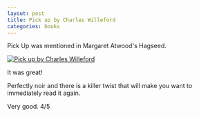 ```yaml
---
layout: post
title: Pick up by Charles Willeford
categories: books
---
```


Pick Up was mentioned in Margaret Atwood's Hagseed.

[![Pick up by Charles Willeford](https://images.gr-assets.com/books/1408938532l/217.jpg)](https://www.goodreads.com/review/show/2478468882?)

It was great!

Perfectly noir and there is a killer twist that will make you
want to immediately read it again.

Very good. 4/5
